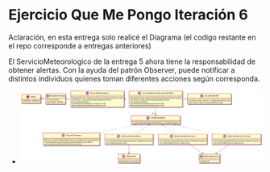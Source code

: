 
# Ejercicio Que Me Pongo Iteración 6

Aclaración, en esta entrega solo realicé el Diagrama (el codigo restante en el repo corresponde a entregas anteriores)

El ServicioMeteorologico de la entrega 5 ahora tiene la responsabilidad de obtener alertas.
Con la ayuda del patrón Observer, puede notificar a distintos individuos quienes toman diferentes acciones según corresponda.

- ![Diagrama_QMP6](./QMP6/Diagrama_QMP6.png) 